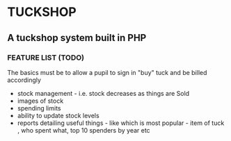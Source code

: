 # TUCKSHOP

## A tuckshop system built in PHP

### FEATURE LIST (TODO)

The basics must be to allow a pupil to sign in "buy" tuck and be billed accordingly

- stock management - i.e. stock decreases as things are Sold
- images of stock
- spending limits
- ability to update stock levels
- reports detailing useful things - like which is most popular - item of tuck , who spent what, top 10 spenders by year etc
